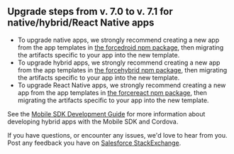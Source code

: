 ## Upgrade steps from v. 7.0 to v. 7.1 for native/hybrid/React Native apps

- To upgrade native apps, we strongly recommend creating a new app from the app templates in [the forcedroid npm package](https://npmjs.org/package/forcedroid), then migrating the artifacts specific to your app into the new template.
- To upgrade hybrid apps, we strongly recommend creating a new app from the app templates in [the forcehybrid npm package](https://npmjs.org/package/forcehybrid), then migrating the artifacts specific to your app into the new template.
- To upgrade React Native apps, we strongly recommend creating a new app from the app templates in [the forcereact npm package](https://npmjs.org/package/forcereact), then migrating the artifacts specific to your app into the new template.

See the [Mobile SDK Development Guide](https://github.com/forcedotcom/SalesforceMobileSDK-Shared/blob/master/doc/mobile_sdk.pdf?raw=true) for more information about developing hybrid apps with the Mobile SDK and Cordova.

If you have questions, or encounter any issues, we'd love to hear from you. Post any feedback you have on [Salesforce StackExchange](https://salesforce.stackexchange.com/questions/tagged/mobilesdk).
